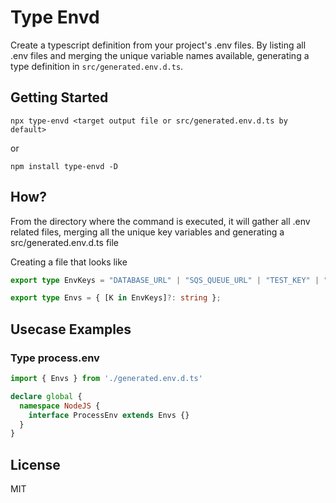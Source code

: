 # Type Envd

Create a typescript definition from your project's .env files. By listing all .env files and merging the unique variable names available, generating a type definition in `src/generated.env.d.ts`.

## Getting Started

`npx type-envd <target output file or src/generated.env.d.ts by default>`

or

`npm install type-envd -D`

## How?

From the directory where the command is executed, it will gather all .env related files, merging all the unique key variables and generating a src/generated.env.d.ts file

Creating a file that looks like

```typescript
export type EnvKeys = "DATABASE_URL" | "SQS_QUEUE_URL" | "TEST_KEY" | "APP_ENV" | "TEST_API_KEY" | "TEST_SECRET" | "API_URL" | "SDK_KEY"; 

export type Envs = { [K in EnvKeys]?: string };
```

## Usecase Examples

### Type process.env

```typescript
import { Envs } from './generated.env.d.ts'

declare global {
  namespace NodeJS {
    interface ProcessEnv extends Envs {}
  }
}
```

## License

MIT
